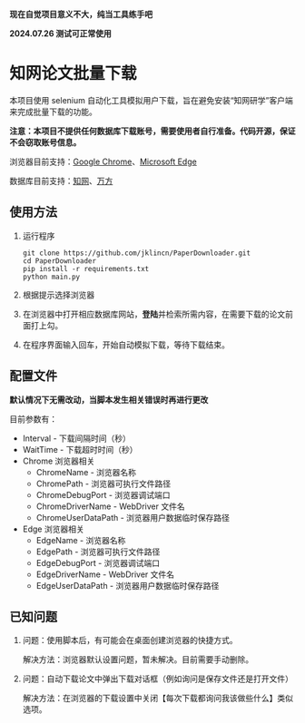 **现在自觉项目意义不大，纯当工具练手吧**

**2024.07.26 测试可正常使用**

# 知网论文批量下载

本项目使用 selenium 自动化工具模拟用户下载，旨在避免安装“知网研学”客户端来完成批量下载的功能。

**注意：本项目不提供任何数据库下载账号，需要使用者自行准备。代码开源，保证不会窃取账号信息。**

浏览器目前支持：[Google Chrome](https://www.google.com/chrome/)、[Microsoft Edge](https://www.microsoft.com/edge)

数据库目前支持：[知网](https://www.cnki.net/)、[万方](https://www.wanfangdata.com.cn/)

## 使用方法

1. 运行程序

   ```
   git clone https://github.com/jklincn/PaperDownloader.git
   cd PaperDownloader
   pip install -r requirements.txt
   python main.py
   ```

2. 根据提示选择浏览器

3. 在浏览器中打开相应数据库网站，**登陆**并检索所需内容，在需要下载的论文前面打上勾。

4. 在程序界面输入回车，开始自动模拟下载，等待下载结束。

## 配置文件

**默认情况下无需改动，当脚本发生相关错误时再进行更改**

目前参数有：

- Interval - 下载间隔时间（秒）
- WaitTime - 下载超时时间（秒）
- Chrome 浏览器相关
  - ChromeName - 浏览器名称
  - ChromePath - 浏览器可执行文件路径
  - ChromeDebugPort - 浏览器调试端口
  - ChromeDriverName - WebDriver 文件名
  - ChromeUserDataPath - 浏览器用户数据临时保存路径
- Edge 浏览器相关
  - EdgeName - 浏览器名称
  - EdgePath - 浏览器可执行文件路径
  - EdgeDebugPort - 浏览器调试端口
  - EdgeDriverName - WebDriver 文件名
  - EdgeUserDataPath - 浏览器用户数据临时保存路径

## 已知问题

1. 问题：使用脚本后，有可能会在桌面创建浏览器的快捷方式。

   解决方法：浏览器默认设置问题，暂未解决。目前需要手动删除。

2. 问题：自动下载论文中弹出下载对话框（例如询问是保存文件还是打开文件）

   解决方法：在浏览器的下载设置中关闭【每次下载都询问我该做些什么】类似选项。